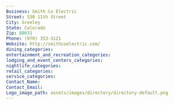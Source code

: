 ```yaml
---
Business: Smith Co Electric
Street: 530 11th Street
City: Greeley
State: Colorado
Zip: 80631
Phone: (970) 353-3121
Website: http://smithcoelectric.com/
dining_categories: 
entertainment_and_recreation_categories: 
lodging_and_event_centers_categories: 
nightlife_categories: 
retail_categories: 
service_categories: 
Contact_Name: 
Contact_Email: 
Logo_image_path: assets/images/directory/directory-default.png
---
```

